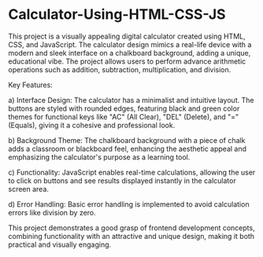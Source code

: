 # Calculator-Using-HTML-CSS-JS

This project is a visually appealing digital calculator created using HTML, CSS, and JavaScript. The calculator design mimics a real-life device with a modern and sleek interface on a chalkboard background, adding a unique, educational vibe. The project allows users to perform advance arithmetic operations such as addition, subtraction, multiplication, and division.

Key Features:

a) Interface Design: The calculator has a minimalist and intuitive layout. The buttons are styled with rounded edges, featuring black and green color themes for functional keys like "AC" (All Clear), "DEL" (Delete), and "=" (Equals), giving it a cohesive and professional look.

b) Background Theme: The chalkboard background with a piece of chalk adds a classroom or blackboard feel, enhancing the aesthetic appeal and emphasizing the calculator's purpose as a learning tool.

c) Functionality: JavaScript enables real-time calculations, allowing the user to click on buttons and see results displayed instantly in the calculator screen area.

d) Error Handling: Basic error handling is implemented to avoid calculation errors like division by zero.

This project demonstrates a good grasp of frontend development concepts, combining functionality with an attractive and unique design, making it both practical and visually engaging.
